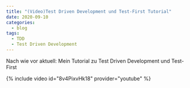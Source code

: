 ```yaml
---
title: "(Video)Test Driven Development und Test-First Tutorial"
date: 2020-09-10
categories:
  - blog
tags:
  - TDD
  - Test Driven Development
---
```

Nach wie vor aktuell: Mein Tutorial zu Test Driven Development und Test-First

{% include video id="8v4PixvHk18" provider="youtube" %}